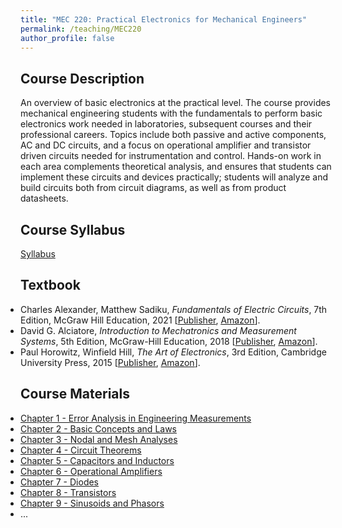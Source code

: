 ```yaml
---
title: "MEC 220: Practical Electronics for Mechanical Engineers"
permalink: /teaching/MEC220
author_profile: false
---
```


## Course Description
An overview of basic electronics at the practical level. The course provides mechanical engineering students with the fundamentals to perform basic electronics work needed in laboratories, subsequent courses and their professional careers. Topics include both passive and active components, AC and DC circuits, and a focus on operational amplifier and transistor driven circuits needed for instrumentation and control. Hands-on work in each area complements theoretical analysis, and ensures that students can implement these circuits and devices practically; students will analyze and build circuits both from circuit diagrams, as well as from product datasheets.

## Course Syllabus
[Syllabus](https://aminfakhari.github.io/_pages/teaching/MEC220/MEC220_Syllabus_Spring2024.pdf)

## Textbook
<ul style="margin-left: 0; padding-left: 0; list-style-type: disc;">
    <li>
        Charles Alexander, Matthew Sadiku, <i>Fundamentals of Electric Circuits</i>, 7th Edition, McGraw Hill Education, 2021
		[<a href="https://www.mheducation.com/highered/product/fundamentals-electric-circuits-alexander-sadiku/M9781260226409.html" target="_blank"><u>Publisher</u></a>,
        <a href="https://www.amazon.com/Fundamentals-Electric-Circuits-Charles-Alexander-dp-1260226409/dp/1260226409" target="_blank"><u>Amazon</u></a>].
    </li>
	<li>
        David G. Alciatore, <i>Introduction to Mechatronics and Measurement Systems</i>, 5th Edition, McGraw-Hill Education, 2018
        [<a href="https://www.mheducation.com/highered/product/1259892344.html" target="_blank"><u>Publisher</u></a>,
        <a href="https://www.amazon.com/Introduction-Mechatronics-Measurement-Systems-5Th/dp/1260085198/" target="_blank"><u>Amazon</u></a>].
    </li>
	<li>
        Paul Horowitz, Winfield Hill, <i>The Art of Electronics</i>, 3rd Edition, Cambridge University Press, 2015
        [<a href="https://www.cambridge.org/us/universitypress/subjects/physics/electronics-physicists/art-electronics-3rd-edition" target="_blank"><u>Publisher</u></a>,
        <a href="https://www.amazon.com/Art-Electronics-Paul-Horowitz/dp/0521809266" target="_blank"><u>Amazon</u></a>].
    </li>
</ul>

## Course Materials
<ul style="margin-left: 0; padding-left: 0; list-style-type: disc;">
    <li><a href="https://aminfakhari.github.io/_pages/teaching/MEC220/Chapter_1_-_Error_Analysis_in_Engineering_Measurements.pdf">Chapter 1 - Error Analysis in Engineering Measurements</a></li>
    <li><a href="https://aminfakhari.github.io/_pages/teaching/MEC220/Chapter_2_-_Basic_Concepts_and_Laws.pdf">Chapter 2 - Basic Concepts and Laws</a></li>
    <li><a href="https://aminfakhari.github.io/_pages/teaching/MEC220/Chapter_3_-_Nodal_and_Mesh_Analyses.pdf">Chapter 3 - Nodal and Mesh Analyses</a></li>
    <li><a href="https://aminfakhari.github.io/_pages/teaching/MEC220/Chapter_4_-_Circuit_Theorems.pdf">Chapter 4 - Circuit Theorems</a></li>
    <li><a href="https://aminfakhari.github.io/_pages/teaching/MEC220/Chapter_5_-_Capacitors_and_Inductors.pdf">Chapter 5 - Capacitors and Inductors</a></li>
    <li><a href="https://aminfakhari.github.io/_pages/teaching/MEC220/Chapter_6_-_Operational_Amplifiers.pdf">Chapter 6 - Operational Amplifiers</a></li>
	<li><a href="https://aminfakhari.github.io/_pages/teaching/MEC220/Chapter_7_-_Diodes.pdf">Chapter 7 - Diodes</a></li>
	<li><a href="https://aminfakhari.github.io/_pages/teaching/MEC220/Chapter_8_-_Transistors.pdf">Chapter 8 - Transistors</a></li>
	<li><a href="https://aminfakhari.github.io/_pages/teaching/MEC220/Chapter_9_-_Sinusoids_and_Phasors.pdf">Chapter 9 - Sinusoids and Phasors</a></li>
    <li>...</li>
</ul>
